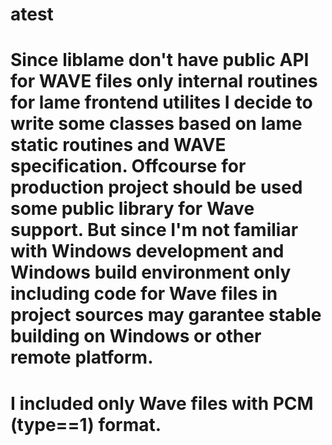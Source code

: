 # atest
# Since liblame don't have public API for WAVE files only internal routines for lame frontend utilites  I decide to write some classes  based on lame static routines and WAVE specification.  Offcourse for production project should be used some public library for Wave support. But since I'm not familiar with Windows development and Windows build environment only including code for Wave files in project sources may garantee stable building on Windows or other remote platform. 
# I included only  Wave files with PCM (type==1) format. 

